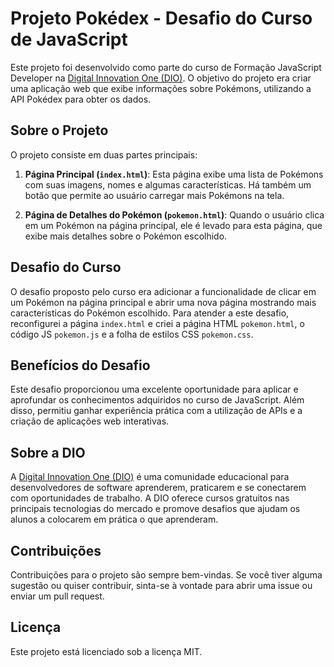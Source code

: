 # Projeto Pokédex - Desafio do Curso de JavaScript

Este projeto foi desenvolvido como parte do curso de Formação JavaScript Developer na [Digital Innovation One (DIO)](https://www.dio.me). O objetivo do projeto era criar uma aplicação web que exibe informações sobre Pokémons, utilizando a API Pokédex para obter os dados.

## Sobre o Projeto

O projeto consiste em duas partes principais:

1. **Página Principal (`index.html`)**: Esta página exibe uma lista de Pokémons com suas imagens, nomes e algumas características. Há também um botão que permite ao usuário carregar mais Pokémons na tela.

2. **Página de Detalhes do Pokémon (`pokemon.html`)**: Quando o usuário clica em um Pokémon na página principal, ele é levado para esta página, que exibe mais detalhes sobre o Pokémon escolhido.

## Desafio do Curso

O desafio proposto pelo curso era adicionar a funcionalidade de clicar em um Pokémon na página principal e abrir uma nova página mostrando mais características do Pokémon escolhido. Para atender a este desafio, reconfigurei a página `index.html` e criei a página HTML `pokemon.html`, o código JS `pokemon.js` e a folha de estilos CSS `pokemon.css`.

## Benefícios do Desafio

Este desafio proporcionou uma excelente oportunidade para aplicar e aprofundar os conhecimentos adquiridos no curso de JavaScript. Além disso, permitiu ganhar experiência prática com a utilização de APIs e a criação de aplicações web interativas.

## Sobre a DIO

A [Digital Innovation One (DIO)](https://www.dio.me) é uma comunidade educacional para desenvolvedores de software aprenderem, praticarem e se conectarem com oportunidades de trabalho. A DIO oferece cursos gratuitos nas principais tecnologias do mercado e promove desafios que ajudam os alunos a colocarem em prática o que aprenderam.

## Contribuições

Contribuições para o projeto são sempre bem-vindas. Se você tiver alguma sugestão ou quiser contribuir, sinta-se à vontade para abrir uma issue ou enviar um pull request.

## Licença

Este projeto está licenciado sob a licença MIT.
